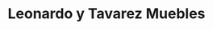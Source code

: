 ---
title: "Leonardo y Tavarez Muebles"
url: /santo-domingo-este/leonardo-y-tavarez-muebles/
shop: Möbel
---